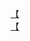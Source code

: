 [【](http://tieba.baidu.com/p/1779760511?see_lz=1&pn=)   
[【](http://tieba.baidu.com/p/1779698766?see_lz=1&pn=)   
